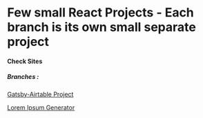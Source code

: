 # Few small React Projects - Each branch is its own small separate project

#### Check Sites
##### Branches :


[Gatsby-Airtable Project](https://gatsby-airtable-design-project.netlify.app/)

[Lorem Ipsum Generator](https://generate-lorem.tenzin.eu/)
